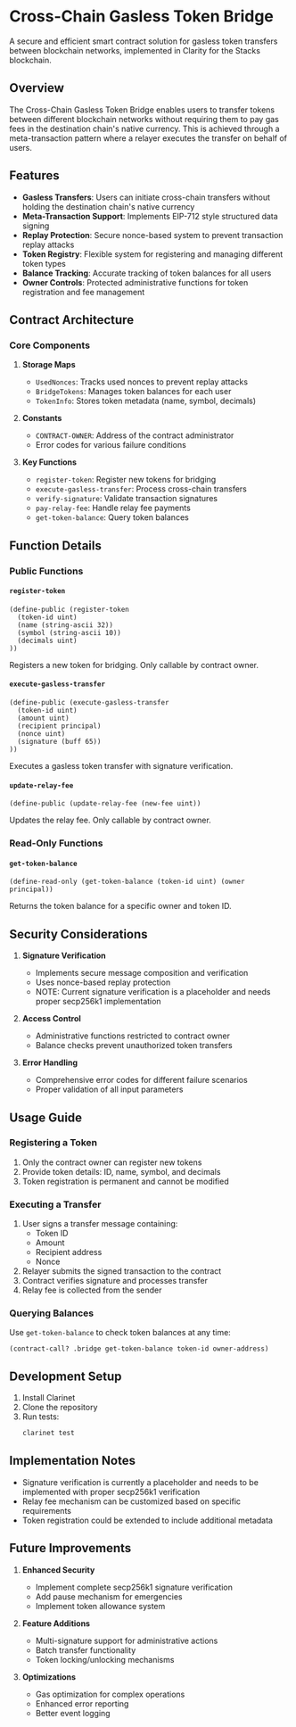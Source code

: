 # Cross-Chain Gasless Token Bridge

A secure and efficient smart contract solution for gasless token transfers between blockchain networks, implemented in Clarity for the Stacks blockchain.

## Overview

The Cross-Chain Gasless Token Bridge enables users to transfer tokens between different blockchain networks without requiring them to pay gas fees in the destination chain's native currency. This is achieved through a meta-transaction pattern where a relayer executes the transfer on behalf of users.

## Features

- **Gasless Transfers**: Users can initiate cross-chain transfers without holding the destination chain's native currency
- **Meta-Transaction Support**: Implements EIP-712 style structured data signing
- **Replay Protection**: Secure nonce-based system to prevent transaction replay attacks
- **Token Registry**: Flexible system for registering and managing different token types
- **Balance Tracking**: Accurate tracking of token balances for all users
- **Owner Controls**: Protected administrative functions for token registration and fee management

## Contract Architecture

### Core Components

1. **Storage Maps**
   - `UsedNonces`: Tracks used nonces to prevent replay attacks
   - `BridgeTokens`: Manages token balances for each user
   - `TokenInfo`: Stores token metadata (name, symbol, decimals)

2. **Constants**
   - `CONTRACT-OWNER`: Address of the contract administrator
   - Error codes for various failure conditions

3. **Key Functions**
   - `register-token`: Register new tokens for bridging
   - `execute-gasless-transfer`: Process cross-chain transfers
   - `verify-signature`: Validate transaction signatures
   - `pay-relay-fee`: Handle relay fee payments
   - `get-token-balance`: Query token balances

## Function Details

### Public Functions

#### `register-token`
```clarity
(define-public (register-token 
  (token-id uint)
  (name (string-ascii 32))
  (symbol (string-ascii 10))
  (decimals uint)
))
```
Registers a new token for bridging. Only callable by contract owner.

#### `execute-gasless-transfer`
```clarity
(define-public (execute-gasless-transfer
  (token-id uint)
  (amount uint)
  (recipient principal)
  (nonce uint)
  (signature (buff 65))
))
```
Executes a gasless token transfer with signature verification.

#### `update-relay-fee`
```clarity
(define-public (update-relay-fee (new-fee uint))
```
Updates the relay fee. Only callable by contract owner.

### Read-Only Functions

#### `get-token-balance`
```clarity
(define-read-only (get-token-balance (token-id uint) (owner principal))
```
Returns the token balance for a specific owner and token ID.

## Security Considerations

1. **Signature Verification**
   - Implements secure message composition and verification
   - Uses nonce-based replay protection
   - NOTE: Current signature verification is a placeholder and needs proper secp256k1 implementation

2. **Access Control**
   - Administrative functions restricted to contract owner
   - Balance checks prevent unauthorized token transfers

3. **Error Handling**
   - Comprehensive error codes for different failure scenarios
   - Proper validation of all input parameters

## Usage Guide

### Registering a Token

1. Only the contract owner can register new tokens
2. Provide token details: ID, name, symbol, and decimals
3. Token registration is permanent and cannot be modified

### Executing a Transfer

1. User signs a transfer message containing:
   - Token ID
   - Amount
   - Recipient address
   - Nonce
2. Relayer submits the signed transaction to the contract
3. Contract verifies signature and processes transfer
4. Relay fee is collected from the sender

### Querying Balances

Use `get-token-balance` to check token balances at any time:
```clarity
(contract-call? .bridge get-token-balance token-id owner-address)
```

## Development Setup

1. Install Clarinet
2. Clone the repository
3. Run tests:
   ```bash
   clarinet test
   ```

## Implementation Notes

- Signature verification is currently a placeholder and needs to be implemented with proper secp256k1 verification
- Relay fee mechanism can be customized based on specific requirements
- Token registration could be extended to include additional metadata

## Future Improvements

1. **Enhanced Security**
   - Implement complete secp256k1 signature verification
   - Add pause mechanism for emergencies
   - Implement token allowance system

2. **Feature Additions**
   - Multi-signature support for administrative actions
   - Batch transfer functionality
   - Token locking/unlocking mechanisms

3. **Optimizations**
   - Gas optimization for complex operations
   - Enhanced error reporting
   - Better event logging

